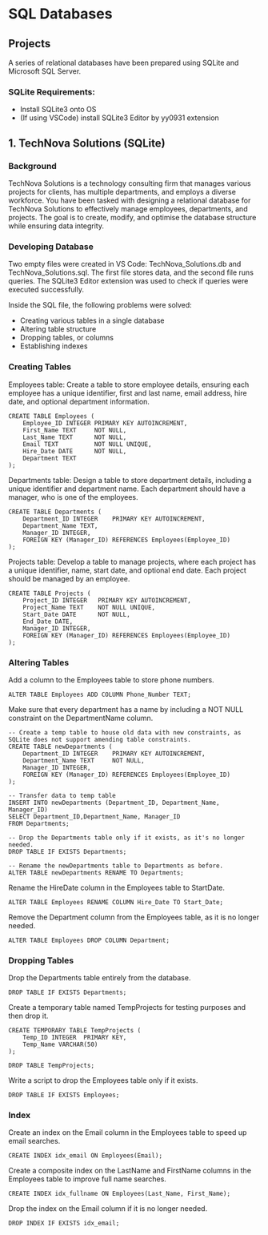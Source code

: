 # SQL Databases

## Projects

A series of relational databases have been prepared using SQLite and Microsoft SQL Server.


### SQLite Requirements:
 - Install SQLite3 onto OS
 - (If using VSCode) install SQLite3 Editor by yy0931 extension


## 1. TechNova Solutions (SQLite)

### Background

TechNova Solutions is a technology consulting firm that manages various projects for clients, has multiple departments, and employs a diverse workforce. You have been tasked with designing a relational database for TechNova Solutions to effectively manage employees, departments, and projects. The goal is to create, modify, and optimise the database structure while ensuring data integrity.


### Developing Database

Two empty files were created in VS Code: TechNova_Solutions.db and TechNova_Solutions.sql. The first file stores data, and the second file runs queries. The SQLite3 Editor extension was used to check if queries were executed successfully.

Inside the SQL file, the following problems were solved:
 - Creating various tables in a single database
 - Altering table structure
 - Dropping tables, or columns
 - Establishing indexes


### Creating Tables

Employees table: Create a table to store employee details, ensuring each employee has a unique identifier, first and last name, email address, hire date, and optional department information.
```
CREATE TABLE Employees (
    Employee_ID INTEGER PRIMARY KEY AUTOINCREMENT,
    First_Name TEXT     NOT NULL,
    Last_Name TEXT      NOT NULL,
    Email TEXT          NOT NULL UNIQUE,
    Hire_Date DATE      NOT NULL,
    Department TEXT
);
```

Departments table: Design a table to store department details, including a unique identifier and department name. Each department should have a manager, who is one of the employees.
```
CREATE TABLE Departments (
    Department_ID INTEGER    PRIMARY KEY AUTOINCREMENT,
    Department_Name TEXT,
    Manager_ID INTEGER,
    FOREIGN KEY (Manager_ID) REFERENCES Employees(Employee_ID)
);
```

Projects table: Develop a table to manage projects, where each project has a unique identifier, name, start date, and optional end date. Each project should be managed by an employee.
```
CREATE TABLE Projects (
    Project_ID INTEGER   PRIMARY KEY AUTOINCREMENT,
    Project_Name TEXT    NOT NULL UNIQUE,
    Start_Date DATE      NOT NULL,
    End_Date DATE,
    Manager_ID INTEGER,
    FOREIGN KEY (Manager_ID) REFERENCES Employees(Employee_ID)
);
```


### Altering Tables

Add a column to the Employees table to store phone numbers.
```
ALTER TABLE Employees ADD COLUMN Phone_Number TEXT;
```

Make sure that every department has a name by including a NOT NULL constraint on the DepartmentName column.
```
-- Create a temp table to house old data with new constraints, as SQLite does not support amending table constraints.
CREATE TABLE newDepartments (
    Department_ID INTEGER    PRIMARY KEY AUTOINCREMENT,
    Department_Name TEXT     NOT NULL,
    Manager_ID INTEGER,
    FOREIGN KEY (Manager_ID) REFERENCES Employees(Employee_ID)
);

-- Transfer data to temp table
INSERT INTO newDepartments (Department_ID, Department_Name, Manager_ID)
SELECT Department_ID,Department_Name, Manager_ID
FROM Departments;

-- Drop the Departments table only if it exists, as it's no longer needed.
DROP TABLE IF EXISTS Departments;

-- Rename the newDepartments table to Departments as before.
ALTER TABLE newDepartments RENAME TO Departments;
```

Rename the HireDate column in the Employees table to StartDate.
```
ALTER TABLE Employees RENAME COLUMN Hire_Date TO Start_Date;
```

Remove the Department column from the Employees table, as it is no longer needed.
```
ALTER TABLE Employees DROP COLUMN Department;
```


### Dropping Tables

Drop the Departments table entirely from the database.
```
DROP TABLE IF EXISTS Departments;
```

Create a temporary table named TempProjects for testing purposes and then drop it.
```
CREATE TEMPORARY TABLE TempProjects (
    Temp_ID INTEGER  PRIMARY KEY,
    Temp_Name VARCHAR(50)
);

DROP TABLE TempProjects;
```

Write a script to drop the Employees table only if it exists.
```
DROP TABLE IF EXISTS Employees;
```


### Index

Create an index on the Email column in the Employees table to speed up email searches.
```
CREATE INDEX idx_email ON Employees(Email);
```

Create a composite index on the LastName and FirstName columns in the Employees table to improve full name searches.
```
CREATE INDEX idx_fullname ON Employees(Last_Name, First_Name);
```

Drop the index on the Email column if it is no longer needed.
```
DROP INDEX IF EXISTS idx_email;
```

